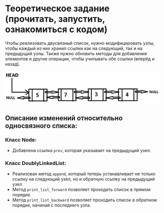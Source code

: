 # Теоретическое задание (прочитать, запустить, ознакомиться с кодом)

Чтобы реализовать двусвязный список, нужно модифицировать узлы, чтобы каждый из них хранил ссылки как на следующий, так и на предыдущий узлы. Также нужно обновить методы для добавления элементов и другие операции, чтобы учитывать обе ссылки (вперёд и назад).

![img_3.png](img_3.png)

## Описание изменений относительно односвязного списка:

### Класс Node:

* Добавлена ссылка `prev`, которая указывает на предыдущий узел.

### Класс DoublyLinkedList:

* Реализован метод `append`, который теперь устанавливает не только ссылку на следующий узел, но и обратную ссылку на предыдущий узел.
* Метод `print_list_forward` позволяет проходить список в прямом порядке.
* Метод `print_list_backward` позволяет проходить список в обратном порядке, начиная с последнего узла.
